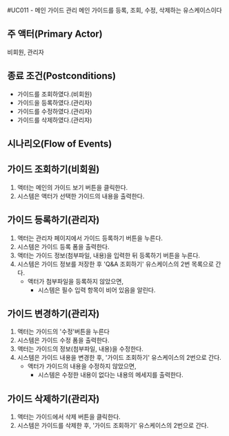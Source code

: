 #UC011 - 메인 가이드 관리
메인 가이드를 등록, 조회, 수정, 삭제하는 유스케이스이다

## 주 액터(Primary Actor)
비회원, 관리자

## 종료 조건(Postconditions)
- 가이드를 조회하였다.(비회원)
- 가이드을 등록하였다.(관리자)
- 가이드를 수정하였다.(관리자)
- 가이드를 삭제하였다.(관리자)

## 시나리오(Flow of Events)

## 가이드 조회하기(비회원)
1. 액터는 메인의 가이드 보기 버튼을 클릭한다.
2. 시스템은 액터가 선택한 가이드의 내용을 출력한다.

## 가이드 등록하기(관리자)
1. 액터는 관리자 페이지에서 가이드 등록하기 버튼을 누른다. 
2. 시스템은 가이드 등록 폼을 출력한다.
3. 액터는 가이드 정보(첨부파일, 내용)을 입력한 뒤 등록하기 버튼을 누른다.
4. 시스템은 가이드 정보를 저장한 후 'Q&A 조회하기' 유스케이스의 2번 목록으로 간다.
    - 액터가 첨부파일을 등록하지 않았으면,
      - 시스템은 필수 입력 항목이 비어 있음을 알린다.
      
## 가이드 변경하기(관리자)
1. 액터는 가이드의 '수정'버튼을 누른다
2. 시스템은 가이드 수정 폼을 출력한다.
3. 액터는 가이드의 정보(첨부파일, 내용)을 수정한다.
4. 시스템은 가이드 내용을 변경한 후, '가이드 조회하기' 유스케이스의 2번으로 간다.
    - 액터가 가이드의 내용을 수정하지 않았으면,
      - 시스템은 수정한 내용이 없다는 내용의 메세지를 출력한다.
      
## 가이드 삭제하기(관리자)
1. 액터는 가이드에서 삭제 버튼을 클릭한다.
2. 시스템은 가이드를 삭제한 후, '가이드 조회하기' 유스케이스의 2번으로 간다.
      